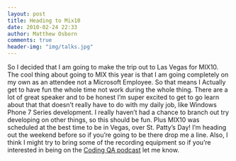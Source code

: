 ```yaml
---
layout: post
title: Heading to Mix10
date: 2010-02-24 22:33
author: Matthew Osborn
comments: true
header-img: "img/talks.jpg"
---
```

So I decided that I am going to make the trip out to Las Vegas for MIX10. The cool thing about going to MIX this year is that I am going completely on my own as an attendee not a Microsoft Employee. So that means I Actually get to have fun the whole time not work during the whole thing. There are a lot of great speaker and to be honest I’m super excited to get to go learn about that that doesn’t really have to do with my daily job, like Windows Phone 7 Series development. I really haven’t had a chance to branch out try developing on other things, so this should be fun. Plus MIX10 was scheduled at the best time to be in Vegas, over St. Patty’s Day! I’m heading out the weekend before so if you’re going to be there drop me a line. Also, I think I might try to bring some of the recording equipment so if you’re interested in being on the <a href="http://www.codingqa.com">Coding QA podcast</a> let me know.

